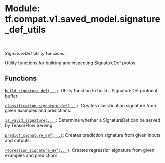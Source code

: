 <div itemscope itemtype="http://developers.google.com/ReferenceObject">
<meta itemprop="name" content="tf.compat.v1.saved_model.signature_def_utils" />
<meta itemprop="path" content="Stable" />
</div>

# Module: tf.compat.v1.saved_model.signature_def_utils


<table class="tfo-notebook-buttons tfo-api" align="left">
</table>



SignatureDef utility functions.


Utility functions for building and inspecting SignatureDef protos.

## Functions

[`build_signature_def(...)`](../../../../tf/compat/v1/saved_model/build_signature_def.md): Utility function to build a SignatureDef protocol buffer.

[`classification_signature_def(...)`](../../../../tf/compat/v1/saved_model/classification_signature_def.md): Creates classification signature from given examples and predictions.

[`is_valid_signature(...)`](../../../../tf/compat/v1/saved_model/is_valid_signature.md): Determine whether a SignatureDef can be served by TensorFlow Serving.

[`predict_signature_def(...)`](../../../../tf/compat/v1/saved_model/predict_signature_def.md): Creates prediction signature from given inputs and outputs.

[`regression_signature_def(...)`](../../../../tf/compat/v1/saved_model/regression_signature_def.md): Creates regression signature from given examples and predictions.

